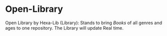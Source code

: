 # Open-Library
Open Library by Hexa-Lib (Library): Stands to bring *Books* of all genres and ages to one repository.
The Library will update Real time.
